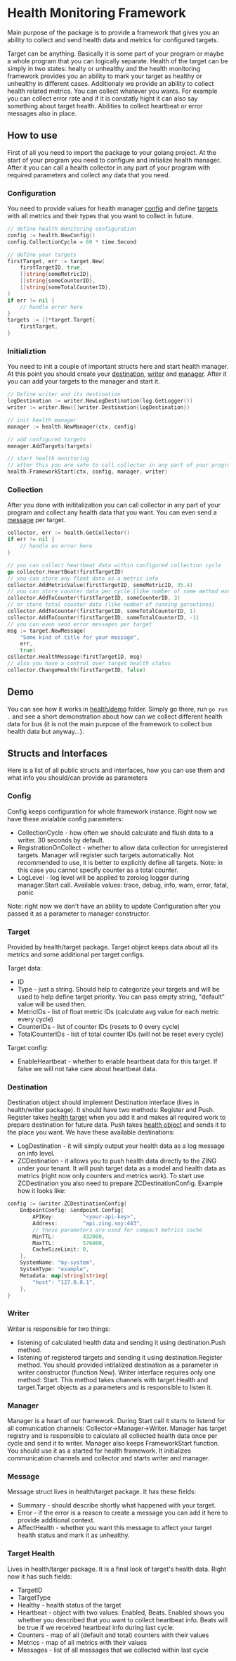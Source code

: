 # Health Monitoring Framework

Main purpose of the package is to provide a framework that gives you an ability to collect and send health data and metrics for configured targets.

Target can be anything. Basically it is some part of your program or maybe a whole program that you can logically separate. Health of the target can be simply in two states: healty or unhealthy and the health monitoring framework provides you an ability to mark your target as healthy or unhealthy in different cases. Additionaly we provide an ability to collect health related metrics. You can collect whatever you wants. For example you can collect error rate and if it is constatly hight it can also say something about target health. Abilities to collect heartbeat or error messages also in place.

## How to use

First of all you need to import the package to your golang project.
At the start of your program you need to configure and initialize health manager. After it you can call a health collector in any part of your program with required parameters and collect any data that you need.

### Configuration

You need to provide values for health manager [config](#config) and define [targets](#target) with all metrics and their types that you want to collect in future. 

```go
// define health monitoring configuration
config := health.NewConfig()
config.CollectionCycle = 60 * time.Second

// define your targets
firstTarget, err := target.New(
    firstTargetID, true,
    []string{someMetricID},
    []string{someCounterID},
    []string{someTotalCounterID},
)
if err != nil {
    // handle error here
}
targets := []*target.Target{
    firstTarget,
}
```

### Initializtion

You need to init a couple of important structs here and start health manager.
At this point you should create your [destination](#destination), [writer](#writer) and [manager](#manager). After it you can add your targets to the manager and start it.

```go
// Define writer and its destination
logDestination := writer.NewLogDestination(log.GetLogger())
writer := writer.New([]writer.Destination{logDestination})

// init health manager
manager := health.NewManager(ctx, config)

// add configured targets
manager.AddTargets(targets)

// start health monitoring
// after this you are safe to call collector in any part of your program
health.FrameworkStart(ctx, config, manager, writer)
```

### Collection

After you done with inititalization you can call collector in any part of your program and collect any health data that you want. You can even send a [message](#message) per target.

```go
collector, err := health.GetCollector()
if err != nil {
    // handle an error here
}

// you can collect heartbeat data within configured collection cycle
go collector.HeartBeat(firstTargetID)
// you can store any float data as a metric info
collector.AddMetricValue(firstTargetID, someMetricID, 35.4)
// you can store counter data per cycle (like number of some method executions)
collector.AddToCounter(firstTargetID, someCounterID, 3)
// or store total counter data (like number of running goroutines)
collector.AddToCounter(firstTargetID, someTotalCounterID, 1)
collector.AddToCounter(firstTargetID, someTotalCounterID, -1)
// you can even send error messages per target
msg := target.NewMessage(
    "Some kind of title for your message",
    err,
    true)
collector.HealthMessage(firstTargetID, msg)
// also you have a control over target health status
collector.ChangeHealth(firstTargetID, false)
```

## Demo

You can see how it works in [health/demo](https://github.com/zenoss/zenoss-go-sdk/health/demo) folder. Simply go there, run `go run .` and see a short demonstration about how can we collect different health data for bus (it is not the main purpose of the framework to collect bus health data but anyway...).

## Structs and Interfaces

Here is a list of all public structs and interfaces, how you can use them and what info you should/can provide as parameters

### Config

Config keeps configuration for whole framework instance. Right now we have these avialable config parameters:

* CollectionCycle - how often we should calculate and flush data to a writer. 30 seconds by default.
* RegistrationOnCollect - whether to allow data collection for unregistered targets. Manager will register such targets automatically. Not recommended to use, it is better to explicitly define all targets. Note: in this case you cannot specify counter as a total counter.
* LogLevel - log level will be applied to zerolog logger during manager.Start call. Available values: trace, debug, info, warn, error, fatal, panic

Note: right now we don't have an ability to update Configuration after you passed it as a parameter to manager constructor.

### Target

Provided by health/target package. Target object keeps data about all its metrics and some additional per target configs.

Target data:
* ID
* Type - just a string. Should help to categorize your targets and will be used to help define target priority. You can pass empty string, "default" value will be used then.
* MetricIDs - list of float metric IDs (calculate avg value for each metric every cycle)
* CounterIDs - list of counter IDs (resets to 0 every cycle)
* TotalCounterIDs - list of total counter IDs (will not be reset every cycle)

Target config:
* EnableHeartbeat - whether to enable heartbeat data for this target. If false we will not take care about heartbeat data.

### Destination

Destination object should implement Destination interface (lives in health/writer package). It should have two methods: Register and Push. Register takes [health target](#target) when you add it and makes all required work to prepare destination for future data. Push takes [health object](#target-health) and sends it to the place you want. We have these available destinations:
* LogDestination - it will simply output your health data as a log message on info level.
* ZCDestination - it allows you to push health data directly to the ZING under your tenant. It will push target data as a model and health data as metrics (right now only counters and metrics work). To start use ZCDestination you also need to prepare ZCDestinationConfig. Example how it looks like:
```go
config := &writer.ZCDestinationConfig{
    EndpointConfig: &endpoint.Config{
        APIKey:         "<your-api-key>",
        Address:        "api.zing.soy:443",
        // these parameters are used for compact metrics cache
        MinTTL:         432000,
        MaxTTL:         576000,
        CacheSizeLimit: 0,
    },
    SystemName: "my-system",
    SystemType: "example",
    Metadata: map[string]string{
        "host": "127.0.0.1",
    },
}
```

### Writer

Writer is responsible for two things:
- listening of calculated health data and sending it using destination.Push method.
- listening of registered targets and sending it using destination.Register method.
You should provided intitalized destination as a parameter in writer constructor (function New). Writer interface requires only one method: Start. This method takes channels with target.Health and target.Target objects as a parameters and is responsible to listen it.

### Manager

Manager is a heart of our framework. During Start call it starts to listend for all comunication channels: Collector->Manager->Writer. Manager has target registry and is responsible to calculate all collected health data once per cycle and send it to writer.
Manager also keeps FrameworkStart function. You should use it as a started for health framework. It initializes communication channels and collector and starts writer and manager.

### Message

Message struct lives in health/target package. It has these fields:
* Summary - should describe shortly what happened with your target.
* Error - if the error is a reason to create a message you can add it here to provide additional context.
* AffectHealth - whether you want this message to affect your target health status and mark it as unhealthy.

### Target Health

Lives in health/targer package. It is a final look of target's health data. Right now it has such fields:
* TargetID
* TargetType
* Healthy - health status of the target
* Heartbeat - object with two values: Enabled, Beats. Enabled shows you whether you described that you want to collect heartbeat info. Beats will be true if we received heartbeat info during last cycle.
* Counters - map of all (default and total) counters with their values
* Metrics - map of all metrics with their values
* Messages - list of all messages that we collected within last cycle
